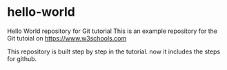 # hello-world
Hello World repository for Git tutorial
This is an example repository for the Git tutoial on https://www.w3schools.com

This repository is built step by step in the tutorial.
now it includes the steps for github.

